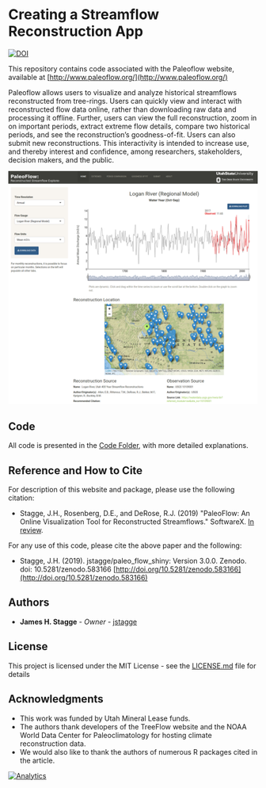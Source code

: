 # Creating a Streamflow Reconstruction App

[![DOI](https://zenodo.org/badge/84977163.svg)](https://zenodo.org/badge/latestdoi/84977163)

This repository contains code associated with the Paleoflow website, available at [http://www.paleoflow.org/](http://www.paleoflow.org/)

Paleoflow allows users to visualize and analyze historical streamflows reconstructed from tree-rings. Users can quickly view and interact with reconstructed flow data online, rather than downloading raw data and processing it offline. Further, users can view the full reconstruction, zoom in on important periods, extract extreme flow details, compare two historical periods, and see the reconstruction’s goodness-of-fit. Users can also submit new reconstructions. This interactivity is intended to increase use, and thereby interest and confidence, among researchers, stakeholders, decision makers, and the public. 

<!-- Add a screenshot -->
![Paleoflow website screenshot](/assets/fig1_github.png)

## Code

All code is presented in the [Code Folder](https://github.com/jstagge/paleo_flow_shiny/tree/master/code), with more detailed explanations.

## Reference and How to Cite

For description of this website and package, please use the following citation:

* Stagge, J.H., Rosenberg, D.E., and DeRose, R.J. (2019) "PaleoFlow: An Online Visualization Tool for Reconstructed Streamflows." SoftwareX. [In review](https://www.journals.elsevier.com/softwarex).

For any use of this code, please cite the above paper and the following:

* Stagge, J.H. (2019). jstagge/paleo_flow_shiny: Version 3.0.0. Zenodo. doi: 10.5281/zenodo.583166 [http://doi.org/10.5281/zenodo.583166](http://doi.org/10.5281/zenodo.583166)

## Authors

* **James H. Stagge** - *Owner* - [jstagge](https://github.com/jstagge)

## License

This project is licensed under the MIT License - see the [LICENSE.md](LICENSE.md) file for details

## Acknowledgments

* This work was funded by Utah Mineral Lease funds.
* The authors thank developers of the TreeFlow website and the NOAA World Data Center for Paleoclimatology for hosting climate reconstruction data. 
* We would also like to thank the authors of numerous R packages cited in the article.

[![Analytics](https://ga-beacon.appspot.com/UA-93682740-1/paleo_flow_shiny/readme)](https://github.com/igrigorik/ga-beacon)